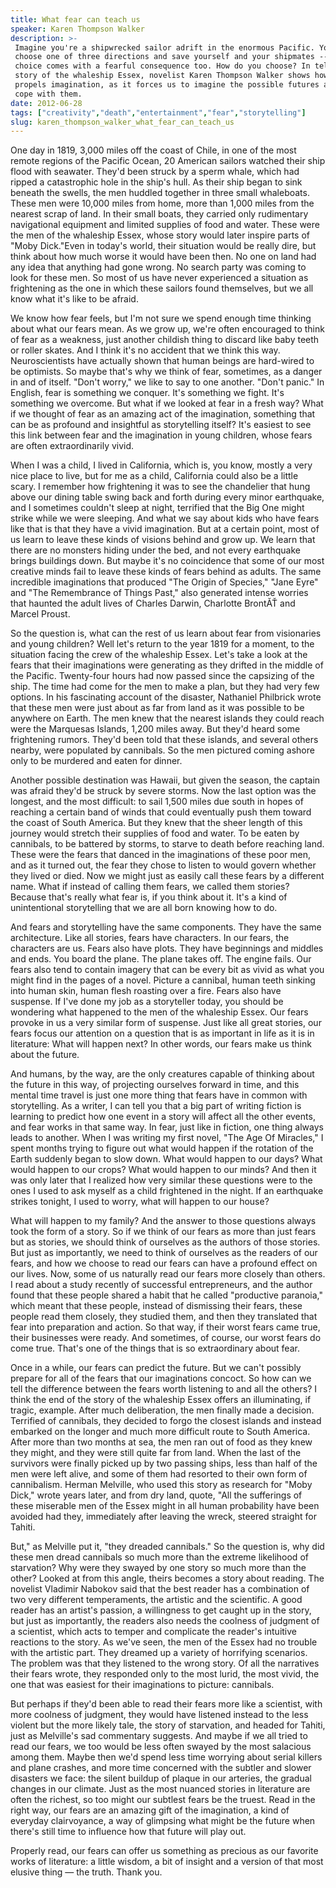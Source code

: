 ```yaml
---
title: What fear can teach us
speaker: Karen Thompson Walker
description: >-
 Imagine you're a shipwrecked sailor adrift in the enormous Pacific. You can
 choose one of three directions and save yourself and your shipmates -- but each
 choice comes with a fearful consequence too. How do you choose? In telling the
 story of the whaleship Essex, novelist Karen Thompson Walker shows how fear
 propels imagination, as it forces us to imagine the possible futures and how to
 cope with them.
date: 2012-06-28
tags: ["creativity","death","entertainment","fear","storytelling"]
slug: karen_thompson_walker_what_fear_can_teach_us
---
```


One day in 1819, 3,000 miles off the coast of Chile, in one of the most remote regions of
the Pacific Ocean, 20 American sailors watched their ship flood with seawater. They'd been
struck by a sperm whale, which had ripped a catastrophic hole in the ship's hull. As their
ship began to sink beneath the swells, the men huddled together in three small whaleboats.
These men were 10,000 miles from home, more than 1,000 miles from the nearest scrap of
land. In their small boats, they carried only rudimentary navigational equipment and
limited supplies of food and water. These were the men of the whaleship Essex, whose story
would later inspire parts of "Moby Dick."Even in today's world, their situation would be
really dire, but think about how much worse it would have been then. No one on land had
any idea that anything had gone wrong. No search party was coming to look for these men.
So most of us have never experienced a situation as frightening as the one in which these
sailors found themselves, but we all know what it's like to be afraid.

We know how fear feels, but I'm not sure we spend enough time thinking about what our
fears mean. As we grow up, we're often encouraged to think of fear as a weakness, just
another childish thing to discard like baby teeth or roller skates. And I think it's no
accident that we think this way. Neuroscientists have actually shown that human beings are
hard-wired to be optimists. So maybe that's why we think of fear, sometimes, as a danger
in and of itself. "Don't worry," we like to say to one another. "Don't panic." In English,
fear is something we conquer. It's something we fight. It's something we overcome. But
what if we looked at fear in a fresh way? What if we thought of fear as an amazing act of
the imagination, something that can be as profound and insightful as storytelling
itself? It's easiest to see this link between fear and the imagination in young children,
whose fears are often extraordinarily vivid.

When I was a child, I lived in California, which is, you know, mostly a very nice place to
live, but for me as a child, California could also be a little scary. I remember how
frightening it was to see the chandelier that hung above our dining table swing back and
forth during every minor earthquake, and I sometimes couldn't sleep at night, terrified
that the Big One might strike while we were sleeping. And what we say about kids who have
fears like that is that they have a vivid imagination. But at a certain point, most of us
learn to leave these kinds of visions behind and grow up. We learn that there are no
monsters hiding under the bed, and not every earthquake brings buildings down. But maybe
it's no coincidence that some of our most creative minds fail to leave these kinds of
fears behind as adults. The same incredible imaginations that produced "The Origin of
Species," "Jane Eyre" and "The Remembrance of Things Past," also generated intense worries
that haunted the adult lives of Charles Darwin, Charlotte BrontĂŤ and Marcel
Proust.

So the question is, what can the rest of us learn about fear from visionaries and young
children? Well let's return to the year 1819 for a moment, to the situation facing the crew
of the whaleship Essex. Let's take a look at the fears that their imaginations were
generating as they drifted in the middle of the Pacific. Twenty-four hours had now passed
since the capsizing of the ship. The time had come for the men to make a plan, but they
had very few options. In his fascinating account of the disaster, Nathaniel Philbrick
wrote that these men were just about as far from land as it was possible to be anywhere on
Earth. The men knew that the nearest islands they could reach were the Marquesas Islands,
1,200 miles away. But they'd heard some frightening rumors. They'd been told that these
islands, and several others nearby, were populated by cannibals. So the men pictured
coming ashore only to be murdered and eaten for dinner.

Another possible destination was Hawaii, but given the season, the captain was afraid
they'd be struck by severe storms. Now the last option was the longest, and the most
difficult: to sail 1,500 miles due south in hopes of reaching a certain band of winds that
could eventually push them toward the coast of South America. But they knew that the sheer
length of this journey would stretch their supplies of food and water. To be eaten by
cannibals, to be battered by storms, to starve to death before reaching land. These were
the fears that danced in the imaginations of these poor men, and as it turned out, the
fear they chose to listen to would govern whether they lived or died. Now we might just as
easily call these fears by a different name. What if instead of calling them fears, we
called them stories? Because that's really what fear is, if you think about it. It's a
kind of unintentional storytelling that we are all born knowing how to
do.

And fears and storytelling have the same components. They have the same architecture. Like
all stories, fears have characters. In our fears, the characters are us. Fears also have
plots. They have beginnings and middles and ends. You board the plane. The plane takes
off. The engine fails. Our fears also tend to contain imagery that can be every bit as
vivid as what you might find in the pages of a novel. Picture a cannibal, human teeth
sinking into human skin, human flesh roasting over a fire. Fears also have suspense. If
I've done my job as a storyteller today, you should be wondering what happened to the men
of the whaleship Essex. Our fears provoke in us a very similar form of suspense. Just like
all great stories, our fears focus our attention on a question that is as important in
life as it is in literature: What will happen next? In other words, our fears make us
think about the future.

And humans, by the way, are the only creatures capable of thinking about the future in
this way, of projecting ourselves forward in time, and this mental time travel is just one
more thing that fears have in common with storytelling. As a writer, I can tell you that a
big part of writing fiction is learning to predict how one event in a story will affect
all the other events, and fear works in that same way. In fear, just like in fiction, one
thing always leads to another. When I was writing my first novel, "The Age Of Miracles," I
spent months trying to figure out what would happen if the rotation of the Earth suddenly
began to slow down. What would happen to our days? What would happen to our crops? What
would happen to our minds? And then it was only later that I realized how very similar
these questions were to the ones I used to ask myself as a child frightened in the night.
If an earthquake strikes tonight, I used to worry, what will happen to our
house?

What will happen to my family? And the answer to those questions always took the form of a
story. So if we think of our fears as more than just fears but as stories, we should think
of ourselves as the authors of those stories. But just as importantly, we need to think of
ourselves as the readers of our fears, and how we choose to read our fears can have a
profound effect on our lives. Now, some of us naturally read our fears more closely than
others. I read about a study recently of successful entrepreneurs, and the author found
that these people shared a habit that he called "productive paranoia," which meant that
these people, instead of dismissing their fears, these people read them closely, they
studied them, and then they translated that fear into preparation and action. So that way,
if their worst fears came true, their businesses were ready. And sometimes, of course, our
worst fears do come true. That's one of the things that is so extraordinary about
fear.

Once in a while, our fears can predict the future. But we can't possibly prepare for all
of the fears that our imaginations concoct. So how can we tell the difference between the
fears worth listening to and all the others? I think the end of the story of the whaleship
Essex offers an illuminating, if tragic, example. After much deliberation, the men finally
made a decision. Terrified of cannibals, they decided to forgo the closest islands and
instead embarked on the longer and much more difficult route to South America. After more
than two months at sea, the men ran out of food as they knew they might, and they were
still quite far from land. When the last of the survivors were finally picked up by two
passing ships, less than half of the men were left alive, and some of them had resorted to
their own form of cannibalism. Herman Melville, who used this story as research for "Moby
Dick," wrote years later, and from dry land, quote, "All the sufferings of these miserable
men of the Essex might in all human probability have been avoided had they, immediately
after leaving the wreck, steered straight for Tahiti.

But," as Melville put it, "they dreaded cannibals." So the question is, why did these men
dread cannibals so much more than the extreme likelihood of starvation? Why were they
swayed by one story so much more than the other? Looked at from this angle, theirs becomes
a story about reading. The novelist Vladimir Nabokov said that the best reader has a
combination of two very different temperaments, the artistic and the scientific. A good
reader has an artist's passion, a willingness to get caught up in the story, but just as
importantly, the readers also needs the coolness of judgment of a scientist, which acts to
temper and complicate the reader's intuitive reactions to the story. As we've seen, the
men of the Essex had no trouble with the artistic part. They dreamed up a variety of
horrifying scenarios. The problem was that they listened to the wrong story. Of all the
narratives their fears wrote, they responded only to the most lurid, the most vivid, the
one that was easiest for their imaginations to picture: cannibals.

But perhaps if they'd been able to read their fears more like a scientist, with more
coolness of judgment, they would have listened instead to the less violent but the more
likely tale, the story of starvation, and headed for Tahiti, just as Melville's sad
commentary suggests. And maybe if we all tried to read our fears, we too would be less
often swayed by the most salacious among them. Maybe then we'd spend less time worrying
about serial killers and plane crashes, and more time concerned with the subtler and
slower disasters we face: the silent buildup of plaque in our arteries, the gradual
changes in our climate. Just as the most nuanced stories in literature are often the
richest, so too might our subtlest fears be the truest. Read in the right way, our fears
are an amazing gift of the imagination, a kind of everyday clairvoyance, a way of
glimpsing what might be the future when there's still time to influence how that future
will play out.

Properly read, our fears can offer us something as precious as our favorite works of
literature: a little wisdom, a bit of insight and a version of that most elusive thing —
the truth. Thank you. 

<!--
ad_duration=3.33
event="TEDGlobal 2012"
external_start_time=0
intro_duration=11.82
is_subtitle_required="False"
is_talk_featured="True"
language="en"
language_swap="False"
native_language="en"
number_of_related_talks=6
number_of_speakers=1
number_of_subtitled_videos=31
number_of_tags=5
number_of_talk_download_languages=31
number_of_talk_more_resources=0
number_of_talk_recommendations=0
number_of_talks_take_actions=0
post_ad_duration=0.83
published_timestamp="2013-01-02 16:13:25"
recording_date="2012-06-28"
speaker_description="Novelist"
speaker_is_published=1
speaker_name="Karen Thompson Walker"
talk_name="What fear can teach us"
talks_tags=["creativity","death","entertainment","fear","storytelling"]
url_audio="https://download.ted.com/talks/KarenThompsonWalker_2012G.mp3?apikey=acme-roadrunner"
url_photo_speaker="https://pe.tedcdn.com/images/ted/f81e09d1e85a995fe275f3075f87da81e2a91f64_254x191.jpg"
url_photo_talk="https://s3.amazonaws.com/talkstar-photos/uploads/8c0a0004-a67d-47b2-92ba-d47818b1fc47/KarenThompsonWalker_2012G-embed.jpg"
url_webpage="https://www.ted.com/talks/karen_thompson_walker_what_fear_can_teach_us"
video_type_name="TED Stage Talk"
-->